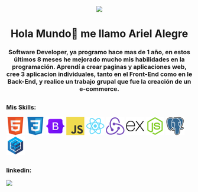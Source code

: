 <div id='header' align='center'>
    <img src='https://media.giphy.com/media/26tn33aiTi1jkl6H6/giphy.gif' width='380px'/>
    <h1 align='center'> Hola Mundo👋 me llamo Ariel Alegre</h1>
    <h3 align='center'>Software Developer, ya programo hace mas de 1 año, en estos últimos 8 meses he mejorado mucho mis habilidades en la programación. Aprendí a crear paginas y aplicaciones web, cree 3 aplicacion individuales, tanto en el Front-End como en le Back-End, y realice un trabajo grupal que fue la creación de un e-commerce.</h3>
</div>

## 
<div>
<h3 id='header'>Mis Skills: </h3>
<img src='https://github.com/devicons/devicon/blob/master/icons/html5/html5-original.svg' height='50px' width='50px' target='_blank' rel="noreferrer"/>
<img src='https://github.com/devicons/devicon/blob/master/icons/css3/css3-original.svg' height='50px' width='50px' target='_blank' rel="noreferrer"/>
<img src='https://github.com/devicons/devicon/blob/master/icons/bootstrap/bootstrap-original.svg' height='50px' width='50px' target='_blank' rel="noreferrer"/>
<img src='https://github.com/devicons/devicon/blob/master/icons/javascript/javascript-original.svg' height='50px' width='50px' target='_blank' rel="noreferrer"/>
<img src='https://github.com/devicons/devicon/blob/master/icons/react/react-original.svg' height='50px' width='50px' target='_blank' rel="noreferrer"/>
<img src='https://github.com/devicons/devicon/blob/master/icons/redux/redux-original.svg' height='50px' width='50px' target='_blank' rel="noreferrer"/>
<img src='https://github.com/devicons/devicon/blob/master/icons/express/express-original.svg' height='50px' width='50px' target='_blank' rel="noreferrer"/>
<img src='https://github.com/devicons/devicon/blob/master/icons/nodejs/nodejs-original.svg' height='50px' width='50px' target='_blank' rel="noreferrer"/>
<img src='https://github.com/devicons/devicon/blob/master/icons/postgresql/postgresql-original.svg' height='50px' width='50px' target='_blank' rel="noreferrer"/>
<img src='https://github.com/devicons/devicon/blob/master/icons/sequelize/sequelize-original.svg' height='50px' width='50px' target='_blank' rel="noreferrer"/>

</div>

##
<div>
    <h3>
        linkedin: 
    </h3>
   <a href='https://www.linkedin.com/in/ariel-alegre-84526a186/'> <img src= 'https://cdn-icons-png.flaticon.com/512/174/174857.png' height='50px' widht='50px' target='_blank' rel="noreferrer"/> </a>
</div>
